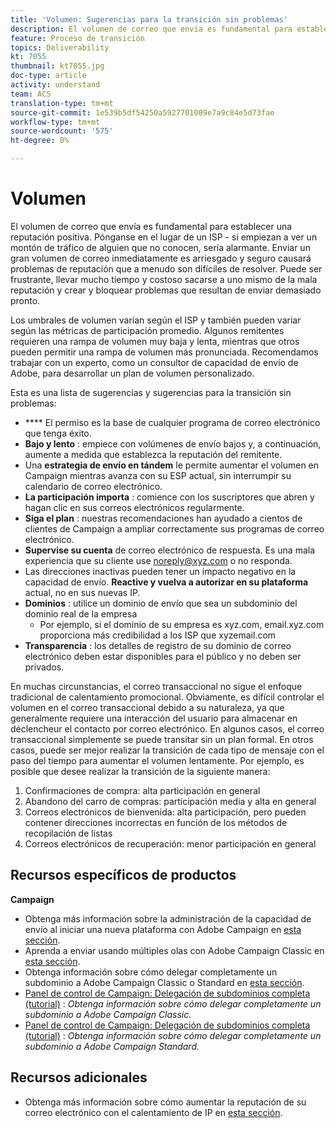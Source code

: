 ```yaml
---
title: 'Volumen: Sugerencias para la transición sin problemas'
description: El volumen de correo que envía es fundamental para establecer una reputación positiva. Aprenda lo que puede hacer para realizar la transición sin problemas.
feature: Proceso de transición
topics: Deliverability
kt: 7055
thumbnail: kt7055.jpg
doc-type: article
activity: understand
team: ACS
translation-type: tm+mt
source-git-commit: 1e539b5df54250a5927701009e7a9c84e5d73fae
workflow-type: tm+mt
source-wordcount: '575'
ht-degree: 0%

---
```



# Volumen

El volumen de correo que envía es fundamental para establecer una reputación positiva. Pónganse en el lugar de un ISP - si empiezan a ver un montón de tráfico de alguien que no conocen, sería alarmante. Enviar un gran volumen de correo inmediatamente es arriesgado y seguro causará problemas de reputación que a menudo son difíciles de resolver. Puede ser frustrante, llevar mucho tiempo y costoso sacarse a uno mismo de la mala reputación y crear y bloquear problemas que resultan de enviar demasiado pronto.

Los umbrales de volumen varían según el ISP y también pueden variar según las métricas de participación promedio. Algunos remitentes requieren una rampa de volumen muy baja y lenta, mientras que otros pueden permitir una rampa de volumen más pronunciada. Recomendamos trabajar con un experto, como un consultor de capacidad de envío de Adobe, para desarrollar un plan de volumen personalizado.

Esta es una lista de sugerencias y sugerencias para la transición sin problemas:

* **** El permiso es la base de cualquier programa de correo electrónico que tenga éxito.
* **Bajo y lento** : empiece con volúmenes de envío bajos y, a continuación, aumente a medida que establezca la reputación del remitente.
* Una **estrategia de envío en tándem** le permite aumentar el volumen en Campaign mientras avanza con su ESP actual, sin interrumpir su calendario de correo electrónico.
* **La participación importa** : comience con los suscriptores que abren y hagan clic en sus correos electrónicos regularmente.
* **Siga el plan** : nuestras recomendaciones han ayudado a cientos de clientes de Campaign a ampliar correctamente sus programas de correo electrónico.
* **Supervise su cuenta** de correo electrónico de respuesta. Es una mala experiencia que su cliente use noreply@xyz.com o no responda.
* Las direcciones inactivas pueden tener un impacto negativo en la capacidad de envío. **Reactive y vuelva a autorizar en su plataforma** actual, no en sus nuevas IP.
* **Dominios** : utilice un dominio de envío que sea un subdominio del dominio real de la empresa
   * Por ejemplo, si el dominio de su empresa es xyz.com, email.xyz.com proporciona más credibilidad a los ISP que xyzemail.com
* **Transparencia** : los detalles de registro de su dominio de correo electrónico deben estar disponibles para el público y no deben ser privados.

En muchas circunstancias, el correo transaccional no sigue el enfoque tradicional de calentamiento promocional. Obviamente, es difícil controlar el volumen en el correo transaccional debido a su naturaleza, ya que generalmente requiere una interacción del usuario para almacenar en déclencheur el contacto por correo electrónico. En algunos casos, el correo transaccional simplemente se puede transitar sin un plan formal. En otros casos, puede ser mejor realizar la transición de cada tipo de mensaje con el paso del tiempo para aumentar el volumen lentamente. Por ejemplo, es posible que desee realizar la transición de la siguiente manera:

1. Confirmaciones de compra: alta participación en general
2. Abandono del carro de compras: participación media y alta en general
3. Correos electrónicos de bienvenida: alta participación, pero pueden contener direcciones incorrectas en función de los métodos de recopilación de listas
4. Correos electrónicos de recuperación: menor participación en general

## Recursos específicos de productos

**Campaign**

* Obtenga más información sobre la administración de la capacidad de envío al iniciar una nueva plataforma con Adobe Campaign en [esta sección](/help/additional-resources/ac-starting-new-platform.md).
* Aprenda a enviar usando múltiples olas con Adobe Campaign Classic en [esta sección](https://experienceleague.adobe.com/docs/campaign-classic/using/sending-messages/key-steps-when-creating-a-delivery/steps-sending-the-delivery.html#sending-using-multiple-waves).
* Obtenga información sobre cómo delegar completamente un subdominio a Adobe Campaign Classic o Standard en [esta sección](/help/additional-resources/ac-domain-name-setup.md).
* [Panel de control de Campaign: Delegación de subdominios completa (tutorial)](https://experienceleague.corp.adobe.com/docs/campaign-classic-learn/control-panel/subdomains-and-certificates/subdomain-delegation.html) :  *Obtenga información sobre cómo delegar completamente un subdominio a Adobe Campaign Classic.*
* [Panel de control de Campaign: Delegación de subdominios completa (tutorial)](https://experienceleague.corp.adobe.com/docs/campaign-standard-learn/control-panel/subdomains-and-certificates/subdomain-delegation.html) :  *Obtenga información sobre cómo delegar completamente un subdominio a Adobe Campaign Standard.*

## Recursos adicionales

* Obtenga más información sobre cómo aumentar la reputación de su correo electrónico con el calentamiento de IP en [esta sección](/help/additional-resources/increase-reputation-with-ip-warming.md).
